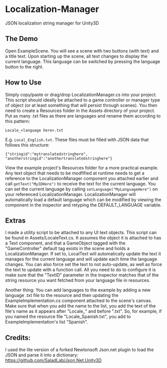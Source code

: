 # Localization-Manager
JSON localization string manager for Unity3D

## The Demo
Open ExampleScene. You will see a scene with two buttons (with text) and a title text. Upon starting up the scene, all text changes to display the current language. This language can be switched by pressing the language button to the right.

## How to Use
Simply copy/paste or drag/drop LocalizationManager.cs into your project. This script should ideally be attached to a game controller or manager type of object (or at least something that will persist through scenes).
You then need to create a Resources folder in the Assets directory of your project. Put as many .txt files as there are languages and rename them according to this pattern: 
```
Locale_<language here>.txt
``` 
E.g. `Local_English.txt`. These files must be filled with JSON data that follows this structure: 
```
{"stringid":"mytranslatedstringhere", "anotherstringid":"anothertranslatedstringhere"}
```
View the example project's Resources folder for a more practical example.
Any text object that needs to be modfified at runtime needs to get a reference to the LocalizationManager component you attached earlier and call `getText("MyIDHere")` to receive the text for the current language. You can set the current language by calling `setLanguage("MyLanguageHere")` on your referenced LocalizationManager. LocalizationManager will automatically load a default language which can be modified by viewing the component in the inspector and retyping the DEFAULT_LANGUAGE variable.

## Extras
I made a utility script to be attached to any UI text objects. This script can be found in Assets/LocaleText.cs. It assumes the object it is attached to has a Text component, and that a GameObject tagged with the "GameController" default tag exists in the scene and holds a LocalizationManager. If set to, LocalText will automatically update the text it manages for the current language and will update each time the language changes. You can also force set the text to not auto-update, as well as force the text to update with a function call. All you need to do to configure it is make sure that the "TextID" parameter in the inspector matches that of the string resource you want fetched from your language file in resources.

Another thing: You can add languages to the example by adding a new language .txt file to the resource and then updating the ExampleImplementation.cs component attached to the scene's canvas. Make sure that when you add the name to the list, you add the text of the file's name as it appears after "Locale_" and before ".txt". So, for example, if you named the resource file "Locale_Spanish.txt", you add to ExampleImplementation's list "Spanish".

## Credits:
I used the lite version of a forked Newtonsoft Json.net plugin to load the JSON and parse it into a dictionary: https://github.com/SaladLab/Json.Net.Unity3D
